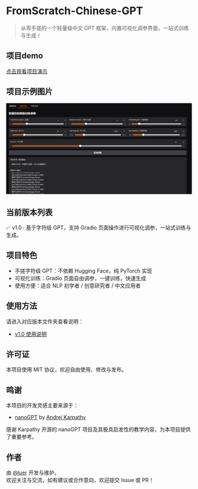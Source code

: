 # FromScratch-Chinese-GPT

> 从零手搓的一个轻量级中文 GPT 框架，内置可视化调参界面，一站式训练与生成！

## 项目demo

[点击观看项目演示](v1.0/demo.mp4)  

## 项目示例图片

[![演示图片](v1.0/demo_cover.png)](v1.0/demo.mp4)

## 当前版本列表

✅ v1.0 : 基于字符级 GPT，支持 Gradio 页面操作进行可视化调参，一站式训练与生成。

## 项目特色

- 手搓字符级 GPT：不依赖 Hugging Face，纯 PyTorch 实现
- 可视化训练：Gradio 页面自由调参，一键训练，快速生成
- 使用方便：适合 NLP 初学者 / 创意研究者 / 中文应用者

## 使用方法

请进入对应版本文件夹查看说明：
- [v1.0 使用说明](v1.0/README.md)

## 许可证

本项目使用 MIT 协议，欢迎自由使用、修改与发布。

## 鸣谢

本项目的开发灵感主要来源于：

- [nanoGPT](https://github.com/karpathy/nanoGPT) by [Andrej Karpathy](https://github.com/karpathy)

感谢 Karpathy 开源的 nanoGPT 项目及其极具启发性的教学内容，为本项目提供了重要参考。

## 作者

由 [@luer](https://github.com/Luer211) 开发与维护。  
欢迎关注与交流，如有建议或合作意向，欢迎提交 Issue 或 PR！
